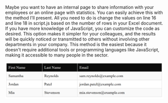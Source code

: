 Maybe you want to have an internal page to share information with your employees or an online page with statistics. You can easily achieve this with the method I'll present. All you need to do is change the values on line 16 and line 18 in script.js based on the number of rows in your Excel document. If you have more knowledge of JavaScript, you can customize the code as desired. This option makes it simpler for your colleagues, and the results will be quickly noticed or transmitted to others without involving other departments in your company. This method is the easiest because it doesn't require additional tools or programming languages like JavaScript, making it accessible to many people in the sector.

<img src="https://github.com/FilipKufalov/XLSX-with-Javascript/blob/main/img/example.png">